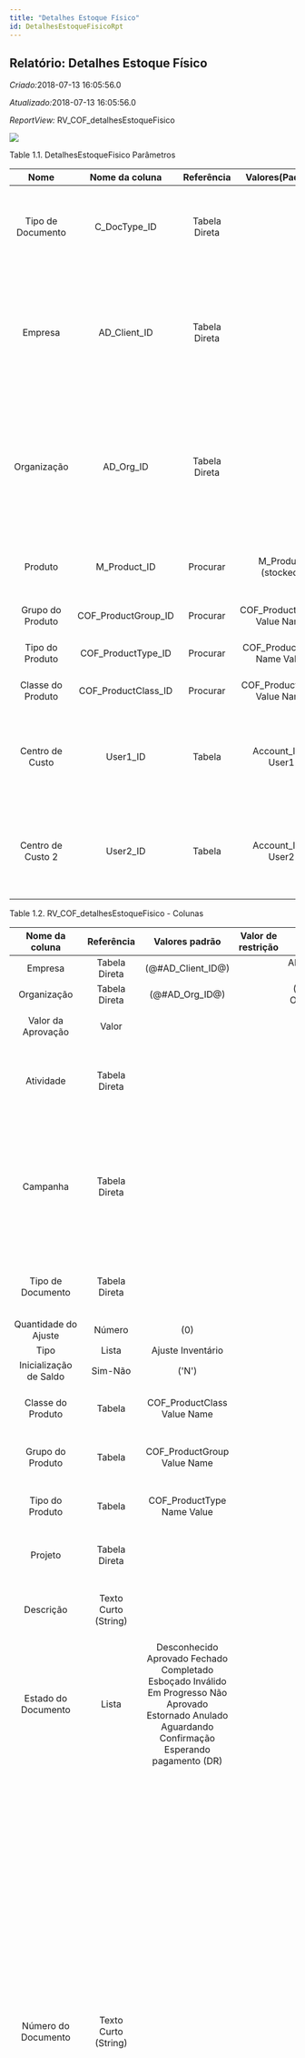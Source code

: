 ```yaml
---
title: "Detalhes Estoque Físico"
id: DetalhesEstoqueFisicoRpt
---
```

<div id="d47688e1" class="section chapter">

<div class="titlepage">

<div>

<div>

## Relatório: Detalhes Estoque Físico

</div>

</div>

</div>

<span class="emphasis"> *Criado:*</span>2018-07-13 16:05:56.0

<span class="emphasis">*Atualizado:*</span>2018-07-13 16:05:56.0

<span class="emphasis"> *ReportView:*
</span>RV\_COF\_detalhesEstoqueFisico

![](/img/manual/DetalhesEstoqueFisico.png)

<div id="d47688e18" class="table">

<div class="table-title">

Table 1.1. DetalhesEstoqueFisico
Parâmetros

</div>

<div class="table-contents">

|       Nome        |    Nome da coluna     |  Referência   |       Valores(Padrão)        |                      Descrição                      |                                                                            Comentário/Ajuda                                                                            |
| :---------------: | :-------------------: | :-----------: | :--------------------------: | :-------------------------------------------------: | :--------------------------------------------------------------------------------------------------------------------------------------------------------------------: |
| Tipo de Documento |    C\_DocType\_ID     | Tabela Direta |                              |             Tipo de Documento ou regras             |                                         O "Tipo de Documento" determina a seqüência do documento e as regras de processamento                                          |
|      Empresa      |    AD\_Client\_ID     | Tabela Direta |                              |       Empresa/Locatário para esta instalação.       | Uma Empresa é uma Companhia ou uma Entidade Legal (pessoa jurídica). Dados não podem ser compartilhados entre Empresas. Locatário é um sinônimo para Empresa (Client). |
|    Organização    |      AD\_Org\_ID      | Tabela Direta |                              |      Entidade organizacional dentro da Empresa      |      Uma "Organização" é uma unidade de sua "Empresa" ou "Entidade Legal" - os exemplos são loja, departamento. Você pode compartilhar dados entre organizações.       |
|      Produto      |    M\_Product\_ID     |   Procurar    |     M\_Product (stocked)     |               Produto, Serviço, Item                |                                                 Identifica um item que é ou comprado ou vendido por esta organização.                                                  |
| Grupo do Produto  | COF\_ProductGroup\_ID |   Procurar    | COF\_ProductGroup Value Name | Coluna de relação com a tabela de grupo do produto  |                                                                      Primary Key : Product Group                                                                       |
|  Tipo do Produto  | COF\_ProductType\_ID  |   Procurar    | COF\_ProductType Name Value  |  Coluna de relação com a tabela de tipo de produto  |                                                                       Primary Key : Product Type                                                                       |
| Classe do Produto | COF\_ProductClass\_ID |   Procurar    | COF\_ProductClass Value Name | Coluna de relação com a tabela de classe de produto |                                                                      Primary Key : Product Class                                                                       |
|  Centro de Custo  |       User1\_ID       |    Tabela     |     Account\_ID - User1      |                   Centro de Custo                   |                               O "Centro de Custo" exibe os elementos opcionais que tenham sido definidos para esta combinação de contas.                               |
| Centro de Custo 2 |       User2\_ID       |    Tabela     |     Account\_ID - User2      |                 Centro de Custo \#2                 |                               O "Centro de Custo" exibe os elementos opcionais que tenham sido definidos para esta combinação de contas.                               |

</div>

</div>

  

<div id="d47688e160" class="table">

<div class="table-title">

Table 1.2. RV\_COF\_detalhesEstoqueFisico -
Colunas

</div>

<div class="table-contents">

|           Nome da coluna           |      Referência      |                                                                     Valores padrão                                                                     | Valor de restrição |                                                                          Regra de validação                                                                          |                    Descrição                    |                                                                                                                                                                                                                                                                                                                                                        Comentário/Ajuda                                                                                                                                                                                                                                                                                                                                                         |
| :--------------------------------: | :------------------: | :----------------------------------------------------------------------------------------------------------------------------------------------------: | :----------------: | :------------------------------------------------------------------------------------------------------------------------------------------------------------------: | :---------------------------------------------: | :-----------------------------------------------------------------------------------------------------------------------------------------------------------------------------------------------------------------------------------------------------------------------------------------------------------------------------------------------------------------------------------------------------------------------------------------------------------------------------------------------------------------------------------------------------------------------------------------------------------------------------------------------------------------------------------------------------------------------------: |
|              Empresa               |    Tabela Direta     |                                                                  (@\#AD\_Client\_ID@)                                                                  |                    |                                                                  AD\_Client.AD\_Client\_ID \< \> 0                                                                   |                   (ver acima)                   |                                                                                                                                                                                                                                                                                                                                                           (ver acima)                                                                                                                                                                                                                                                                                                                                                           |
|            Organização             |    Tabela Direta     |                                                                   (@\#AD\_Org\_ID@)                                                                    |                    |                                                           (AD\_Org.IsSummary='N' OR AD\_Org.AD\_Org\_ID=0)                                                           |                   (ver acima)                   |                                                                                                                                                                                                                                                                                                                                                           (ver acima)                                                                                                                                                                                                                                                                                                                                                           |
|         Valor da Aprovação         |        Valor         |                                                                                                                                                        |                    |                                                                                                                                                                      |            Document Approval Amount             |                                                                                                                                                                                                                                                                                                                                                  Approval Amount for Workflow                                                                                                                                                                                                                                                                                                                                                   |
|             Atividade              |    Tabela Direta     |                                                                                                                                                        |                    |                                                                                                                                                                      |                Business Activity                |                                                                                                                                                                                                                                                                                                                     Activities indicate tasks that are performed and used to utilize Activity based Costing                                                                                                                                                                                                                                                                                                                     |
|              Campanha              |    Tabela Direta     |                                                                                                                                                        |                    |                                                                                                                                                                      |               Marketing Campaign                |                                                                                                                                                                                                                                                                              The Campaign defines a unique marketing program. Projects can be associated with a pre defined Marketing Campaign. You can then report based on a specific Campaign.                                                                                                                                                                                                                                                                               |
|         Tipo de Documento          |    Tabela Direta     |                                                                                                                                                        |                    |                                                                                                                                                                      |             Document type or rules              |                                                                                                                                                                                                                                                                                                                               The Document Type determines document sequence and processing rules                                                                                                                                                                                                                                                                                                                               |
|        Quantidade do Ajuste        |        Número        |                                                                          (0)                                                                           |                    |                                                                                                                                                                      |                                                 |                                                                                                                                                                                                                                                                                                                                                                                                                                                                                                                                                                                                                                                                                                                                 |
|                Tipo                |        Lista         |                                                                   Ajuste Inventário                                                                    |                    |                                                                                                                                                                      |                                                 |                                                                                                                                                                                                                                                                                                                                                                                                                                                                                                                                                                                                                                                                                                                                 |
|       Inicialização de Saldo       |       Sim-Não        |                                                                         ('N')                                                                          |                    |                                                                                                                                                                      |                                                 |                                                                                                                                                                                                                                                                                                                                                                                                                                                                                                                                                                                                                                                                                                                                 |
|         Classe do Produto          |        Tabela        |                                                              COF\_ProductClass Value Name                                                              |                    |                                                                                                                                                                      |           Primary Key : Product Class           |                                                                                                                                                                                                                                                                                                                                                   Primary Key : Product Class                                                                                                                                                                                                                                                                                                                                                   |
|          Grupo do Produto          |        Tabela        |                                                              COF\_ProductGroup Value Name                                                              |                    |                                                                                                                                                                      |           Primary Key : Product Group           |                                                                                                                                                                                                                                                                                                                                                   Primary Key : Product Group                                                                                                                                                                                                                                                                                                                                                   |
|          Tipo do Produto           |        Tabela        |                                                              COF\_ProductType Name Value                                                               |                    |                                                                                                                                                                      |           Primary Key : Product Type            |                                                                                                                                                                                                                                                                                                                                                   Primary Key : Product Type                                                                                                                                                                                                                                                                                                                                                    |
|              Projeto               |    Tabela Direta     |                                                                                                                                                        |                    |                                                                                                                                                                      |                Financial Project                |                                                                                                                                                                                                                                                                                                                           A Project allows you to track and control internal or external activities.                                                                                                                                                                                                                                                                                                                            |
|             Descrição              | Texto Curto (String) |                                                                                                                                                        |                    |                                                                                                                                                                      |    Optional short description of the record     |                                                                                                                                                                                                                                                                                                                                           A description is limited to 255 characters.                                                                                                                                                                                                                                                                                                                                           |
|        Estado do Documento         |        Lista         | Desconhecido Aprovado Fechado Completado Esboçado Inválido Em Progresso Não Aprovado Estornado Anulado Aguardando Confirmação Esperando pagamento (DR) |                    |                                                                                                                                                                      |       The current status of the document        |                                                                                                                                                                                                                                                                                          The Document Status indicates the status of a document at this time. If you want to change the document status, use the Document Action field                                                                                                                                                                                                                                                                                          |
|        Número do Documento         | Texto Curto (String) |                                                                                                                                                        |                    |                                                                                                                                                                      |    Document sequence number of the document     | The document number is usually automatically generated by the system and determined by the document type of the document. If the document is not saved, the preliminary number is displayed in "\< \> ". If the document type of your document has no automatic document sequence defined, the field is empty if you create a new document. This is for documents which usually have an external number (like vendor invoice). If you leave the field empty, the system will generate a document number for you. The document sequence used for this fallback number is defined in the "Maintain Sequence" window with the name "DocumentNo\_\< TableName\> ", where TableName is the actual name of the table (e.g. C\_Order). |
|          Tipo de Estoque           |       Sim-Não        |                                                                                                                                                        |                    |                                                                                                                                                                      |          Type of inventory difference           |                                                                                                                                                                                                                            The type of inventory difference determines which account is used. The default is the Inventory Difference account defined for the warehouse. Alternatively, you could select any charge. This allows you to account for Internal Use or extraordinary inventory losses.                                                                                                                                                                                                                             |
|              Aprovado              |       Sim-Não        |                                                                                                                                                        |                    |                                                                                                                                                                      |  Indicates if this document requires approval   |                                                                                                                                                                                                                                                                                                                 The Approved checkbox indicates if this document requires approval before it can be processed.                                                                                                                                                                                                                                                                                                                  |
|             Linha Núm.             |       Inteiro        |                                                                                                                                                        |                    |                                                                                                                                                                      |          Unique line for this document          |                                                                                                                                                                                                                                                                                                        Indicates the unique line for a document. It will also control the display order of the lines within a document.                                                                                                                                                                                                                                                                                                         |
| Instância do Conjunto de Atributos | Atributo de Produto  |                                                                                                                                                        |                    |                                                                                                                                                                      |         Product Attribute Set Instance          |                                                                                                                                                                                                                                                                                                        The values of the actual Product Attribute Instances. The product level attributes are defined on Product level.                                                                                                                                                                                                                                                                                                         |
|            Localizador             |  Locator (Armazém)   |                                                                                                                                                        |                    |                                                                                                                                                                      |                Warehouse Locator                |                                                                                                                                                                                                                                                                                                                                The Locator indicates where in a Warehouse a product is located.                                                                                                                                                                                                                                                                                                                                 |
|        Data da Movimentação        |         Data         |                                                                                                                                                        |                    |                                                                                                                                                                      | Date a product was moved in or out of inventory |                                                                                                                                                                                                                                                                                       The Movement Date indicates the date that a product moved in or out of inventory. This is the result of a shipment, receipt or inventory movement.                                                                                                                                                                                                                                                                                        |
|         Estoque Permanente         |    Tabela Direta     |                                                                                                                                                        |                    |                                                                                                                                                                      |     Rules for generating physical inventory     |                                                                                                                                                                                                                                                                                                            The Perpetual Inventory identifies the Perpetual Inventory rule which generated this Physical Inventory.                                                                                                                                                                                                                                                                                                             |
|              Produto               |       Procurar       |                                                                                                                                                        |                    | M\_Product.IsSummary='N' AND M\_Product.IsActive='Y' AND (M\_Product.Discontinued = 'N' OR (M\_Product.Discontinued = 'Y' AND M\_Product.DiscontinuedAt \> SYSDATE)) |             Product, Service, Item              |                                                                                                                                                                                                                                                                                                                           Identifies an item which is either purchased or sold in this organization.                                                                                                                                                                                                                                                                                                                            |
|              Armazém               |    Tabela Direta     |                                                                                                                                                        |                    |                                                                                                                                                                      |       Storage Warehouse and Service Point       |                                                                                                                                                                                                                                                                                                                 The Warehouse identifies a unique Warehouse where products are stored or Services are provided.                                                                                                                                                                                                                                                                                                                 |
|        Quantidade Contábil         |      Quantidade      |                                                                                                                                                        |                    |                                                                                                                                                                      |                  Book Quantity                  |                                                                                                                                                                                                                                                                                                                   The Quantity Book indicates the line count stored in the system for a product in inventory                                                                                                                                                                                                                                                                                                                    |
|         Quantidade Contada         |      Quantidade      |                                                                                                                                                        |                    |                                                                                                                                                                      |                Counted Quantity                 |                                                                                                                                                                                                                                                                                                                    The Quantity Count indicates the actual inventory count taken for a product in inventory                                                                                                                                                                                                                                                                                                                     |
|         Qde de Uso Interno         |      Quantidade      |                                                                                                                                                        |                    |                                                                                                                                                                      |  Internal Use Quantity removed from Inventory   |                                                                                                                                                                                                                                                                                                                  Quantity of product inventory used internally (positive if taken out - negative if returned)                                                                                                                                                                                                                                                                                                                   |
|          Centro de Custo           |        Tabela        |                                                                  Account\_ID - User1                                                                   |                    |                                                                                                                                                                      |          User defined list element \#1          |                                                                                                                                                                                                                                                                                                          The user defined element displays the optional elements that have been defined for this account combination.                                                                                                                                                                                                                                                                                                           |
|         Centro de Custo 2          |        Tabela        |                                                                  Account\_ID - User2                                                                   |                    |                                                                                                                                                                      |          User defined list element \#2          |                                                                                                                                                                                                                                                                                                          The user defined element displays the optional elements that have been defined for this account combination.                                                                                                                                                                                                                                                                                                           |

</div>

</div>

  

</div>
